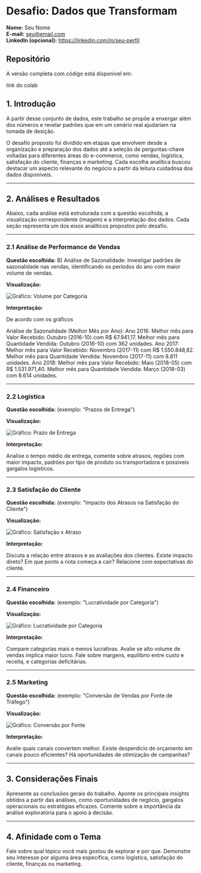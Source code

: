 # Desafio: Dados que Transformam

**Nome:** Seu Nome  
**E-mail:** seu@email.com  
**LinkedIn (opcional):** https://linkedin.com/in/seu-perfil

## Repositório

A versão completa com código  está disponível em:

link do colab


## 1. Introdução

A partir desse conjunto de dados, este trabalho se propõe a enxergar além dos números e revelar padrões que em um cenário real ajudariam na tomada de desição.

O desafio proposto foi dividido em etapas que envolvem desde a organização e preparação dos dados até a seleção de perguntas-chave voltadas para diferentes áreas do e-commerce, como vendas, logística, satisfação do cliente, finanças e marketing. Cada escolha analítica buscou destacar um aspecto relevante do negócio a partir da leitura cuidadosa dos dados disponíveis.

---

## 2. Análises e Resultados

Abaixo, cada análise está estruturada com a questão escolhida, a visualização correspondente (imagem) e a interpretação dos dados. Cada seção representa um dos eixos analíticos propostos pelo desafio.

---

### 2.1 Análise de Performance de Vendas

**Questão escolhida:** B) Análise de Sazonalidade: Investigar padrões de sazonalidade nas vendas, identificando os períodos do ano com maior volume de vendas.

**Visualização:**

![Gráfico: Volume por Categoria](caminho/para/imagem1.png)

**Interpretação:**

De acordo com os gráficos

Análise de Sazonalidade (Melhor Mês por Ano):
Ano 2016:
Melhor mês para Valor Recebido: Outubro (2016-10) com R$ 67.941,17.
Melhor mês para Quantidade Vendida: Outubro (2016-10) com 362 unidades.
Ano 2017: Melhor mês para Valor Recebido: Novembro (2017-11) com R$ 1.550.848,82.
Melhor mês para Quantidade Vendida: Novembro (2017-11) com 8.811 unidades.
Ano 2018: Melhor mês para Valor Recebido: Maio (2018-05) com R$ 1.531.971,40. Melhor mês para Quantidade Vendida: Março (2018-03) com 8.614 unidades.

---

### 2.2 Logística

**Questão escolhida:** (exemplo: "Prazos de Entrega")

**Visualização:**

![Gráfico: Prazo de Entrega](caminho/para/imagem2.png)

**Interpretação:**

Analise o tempo médio de entrega, comente sobre atrasos, regiões com maior impacto, padrões por tipo de produto ou transportadora e possíveis gargalos logísticos.

---

### 2.3 Satisfação do Cliente

**Questão escolhida:** (exemplo: "Impacto dos Atrasos na Satisfação do Cliente")

**Visualização:**

![Gráfico: Satisfação x Atraso](caminho/para/imagem3.png)

**Interpretação:**

Discuta a relação entre atrasos e as avaliações dos clientes. Existe impacto direto? Em que ponto a nota começa a cair? Relacione com expectativas do cliente.

---

### 2.4 Financeiro

**Questão escolhida:** (exemplo: "Lucratividade por Categoria")

**Visualização:**

![Gráfico: Lucratividade por Categoria](caminho/para/imagem4.png)

**Interpretação:**

Compare categorias mais e menos lucrativas. Avalie se alto volume de vendas implica maior lucro. Fale sobre margens, equilíbrio entre custo e receita, e categorias deficitárias.

---

### 2.5 Marketing

**Questão escolhida:** (exemplo: "Conversão de Vendas por Fonte de Tráfego")

**Visualização:**

![Gráfico: Conversão por Fonte](caminho/para/imagem5.png)

**Interpretação:**

Avalie quais canais convertem melhor. Existe desperdício de orçamento em canais pouco eficientes? Há oportunidades de otimização de campanhas?

---

## 3. Considerações Finais

Apresente as conclusões gerais do trabalho. Aponte os principais insights obtidos a partir das análises, como oportunidades de negócio, gargalos operacionais ou estratégias eficazes. Comente sobre a importância da análise exploratória para o apoio à decisão.

---

## 4. Afinidade com o Tema

Fale sobre qual tópico você mais gostou de explorar e por que. Demonstre seu interesse por alguma área específica, como logística, satisfação do cliente, finanças ou marketing.




